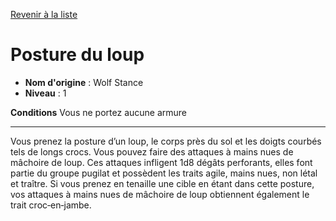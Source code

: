 [Revenir à la liste](..)

# Posture du loup

 * **Nom d'origine** : Wolf Stance
 * **Niveau** : 1


<p><strong>Conditions</strong> Vous ne portez aucune armure</p>
<hr>
<p>Vous prenez la posture d’un loup, le corps près du sol et les doigts courbés tels de longs crocs. Vous pouvez faire des attaques à mains nues de mâchoire de loup. Ces attaques infligent 1d8 dégâts perforants, elles font partie du groupe pugilat et possèdent les traits agile, mains nues, non létal et traître. Si vous prenez en tenaille une cible en étant dans cette posture, vos attaques à mains nues de mâchoire de loup obtiennent également le trait croc‑en‑jambe.</p>